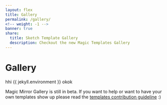```yaml
---
layout: flex
title: Gallery
permalink: /gallery/
<!-- weight: -1 -->
banner: true
share:
  title: Sketch Template Gallery
  description: Checkout the new Magic Templates Gallery
---
```


# Gallery

hhi {{ jekyll.environment }} okok

<script>

	$( document ).ready(function() {

		function getParameterByName(name, url) {
		    if (!url) url = window.location.href;
		    name = name.replace(/[\[\]]/g, "\\$&");
		    var regex = new RegExp("[?&]" + name + "(=([^&#]*)|&|#|$)"),
		        results = regex.exec(url);
		    if (!results) return null;
		    if (!results[2]) return '';
		    return decodeURIComponent(results[2].replace(/\+/g, " "));
		}

		function createGalleryGrid(galleryItem){
			var result = $('<div>').addClass("flex sm-col-6 md-col-4 border-box p1 template free");
			var body = $('<div>').addClass('p1 border rounded sm-col-12 md-col-12').appendTo(result);

			var previewLink = $('<a>').attr({href: galleryItem.data}).append($('<img>').attr({'src': galleryItem.preview, 'height': 'auto'})).appendTo(body);

			var info = $('<div>').addClass('mx-auto').appendTo(body);
			var bigSpan = $('<span>').addClass('flex').appendTo(info);
			var infoSpan = $('<span>').addClass('flex-auto').appendTo(bigSpan);
			$('<h4>').addClass('title mt1 mb1 bold').html(galleryItem.name).appendTo(infoSpan);
			$('<i>').addClass('meta m0').html('description').appendTo(infoSpan);
			// $('author').append?
			$('<p>').addClass('author').append($('<a>').attr({href: 'http://twitter.com/jamztang', identifier: 'author'}).addClass('name').append($('<img>').attr({src: 'https://avatars2.githubusercontent.com/u/852375?v=3&s=460'}).addClass('avatar')).append(' James Tang')).appendTo(infoSpan);

			var priceDiv = $('<div>').addClass('flex-none p1 right-align').appendTo(bigSpan);

			if(galleryItem.premium == 1){
				$('<p>').addClass('status').append('PREMIUM').appendTo(priceDiv);
			}else{
				$('<p>').addClass('status').append('FREE').appendTo(priceDiv);
			}

			return result;
		}

		if(getParameterByName('inapp') != null){
			$('.flex-center.mb2').hide();
			$('.site-header').hide();
			$('.site-footer').hide();
		}

		$.ajax({
		  url: '{{ site.apigateway[jekyll.environment].url }}/template',
		  method: 'GET',
		  headers: {
				'X-Access-Token': Cookies.get('t'),
				'X-Refresh-Token': Cookies.get('rt'),
		  },
		  success: function (data) {
		    $.each(data, function(index, item){
		    	$('#galleryContainer').append(new createGalleryGrid(item));
		    });
		  },
		  error: function (error) {
		    console.log('error', error);
		  }
		});

	  });

</script>

<div class="flex flex-wrap p1 templates" id="galleryContainer">

</div>
<div class="center wrapper mt4" markdown="1">

Magic Mirror Gallery is still in beta. If you want to help or want to have your own templates show up please read the <a href="/template-guideline">templates contribution guideline</a> :)

</div>
